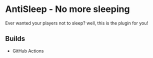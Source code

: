 # AntiSleep - No more sleeping

Ever wanted your players not to sleep? well, this is the plugin for you!

## Builds

 - GitHub Actions